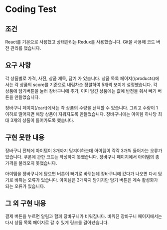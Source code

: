 # Coding Test

## 조건

React를 기본으로 사용했고 상태관리는 Redux를 사용했습니다.
Git을 사용해 코드 버전 관리를 했습니다.

## 요구 사항

각 상품별로 가격, 사진, 상품 제목, 담기 가 있습니다.
상품 목록 페이지(/products)에서는 각 상품의 score를 기준으로 내림차순 정렬하여 5개씩 보이게 설정했습니다.
각 상품에 담기버튼을 눌러 장바구니에 추가, 이미 담긴 상품에는 값에 반전을 줘서 빼기 버튼을 만들었습니다.

장바구니 페이지(/cart)에서는 각 상품의 수량을 선택할 수 있습니다.
그리고 수량이 1 이하로 떨어지면 해당 상품이 지워지도록 만들었습니다.
장바구니에는 아이템 하나당 최대 3개의 상품이 들어가도록 했습니다.

## 구현 못한 내용

장바구니 전체에 아이템이 3개까지 담겨야하는데 아이템이 각각 3개씩 들어가는 오류가 있습니다.
쿠폰에 관한 코드는 작성하지 못했습니다.
장바구니 페이지에서 아이템의 총 가격을 불러오지 못했습니다.

아이템을 장바구니에 담으면 버튼이 빼기로 바뀌는데 장바구니에 갔다가 나오면 다시 담기로 바뀌는 오류가 있습니다.
아이템은 3개까지 담기지만 담기 버튼은 계속 활성화가 되는 오류가 있습니다.

## 그 외 구현 내용

결제 버튼을 누르면 알림과 함께 장바구니가 비워집니다.
비워진 장바구니 페이지에서는 다시 상품 목록 페이지로 갈 수 있게 링크를 걸어놨습니다.
